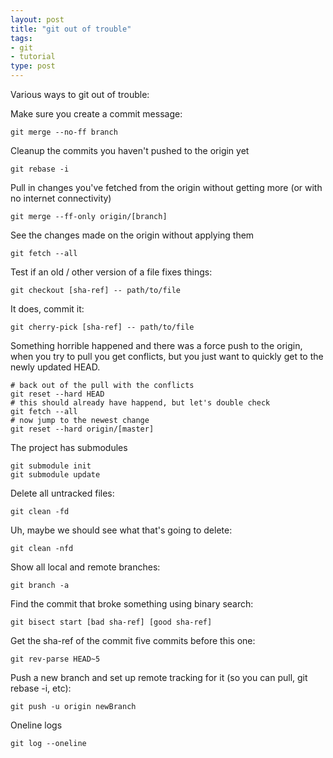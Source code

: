 ```yaml
---
layout: post
title: "git out of trouble"
tags:
- git
- tutorial
type: post
---
```


Various ways to git out of trouble:

Make sure you create a commit message:

```
git merge --no-ff branch
```

Cleanup the commits you haven't pushed to the origin yet

```
git rebase -i
```

Pull in changes you've fetched from the origin without getting more (or with no internet connectivity)

```
git merge --ff-only origin/[branch]
```

See the changes made on the origin without applying them

```
git fetch --all
```

Test if an old / other version of a file fixes things:

```
git checkout [sha-ref] -- path/to/file
```

It does, commit it:

```
git cherry-pick [sha-ref] -- path/to/file
```

Something horrible happened and there was a force push to the origin, when you try to pull you get conflicts, but you
just want to quickly get to the newly updated HEAD.

```
# back out of the pull with the conflicts
git reset --hard HEAD
# this should already have happend, but let's double check
git fetch --all
# now jump to the newest change
git reset --hard origin/[master]
```

The project has submodules

```
git submodule init
git submodule update
```

Delete all untracked files:

```
git clean -fd
```

Uh, maybe we should see what that's going to delete:

```
git clean -nfd
```

Show all local and remote branches:

```
git branch -a
```

Find the commit that broke something using binary search:

```
git bisect start [bad sha-ref] [good sha-ref]
```

Get the sha-ref of the commit five commits before this one:

```
git rev-parse HEAD~5
```

Push a new branch and set up remote tracking for it (so you can pull, git rebase -i, etc):

```
git push -u origin newBranch
```

Oneline logs

```
git log --oneline
```
